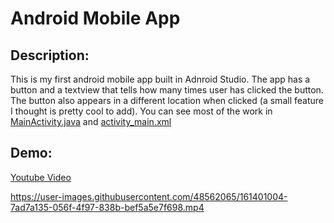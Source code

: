 # Android Mobile App
## Description:
This is my first android mobile app built in Adnroid Studio. The app has a button and a textview that tells how many times user has clicked the button. The button also appears in a different location when clicked (a small feature I thought is pretty cool to add). You can see most of the work in [MainActivity.java](https://github.com/kimhuanle/ECE387-Mobile-App/blob/main/java/com/example/ece387app/MainActivity.java) and [activity_main.xml](https://github.com/kimhuanle/ECE387-Mobile-App/blob/main/res/layout/activity_main.xml)

## Demo:
[Youtube Video](https://www.youtube.com/shorts/3ngdsbHFwcY)

https://user-images.githubusercontent.com/48562065/161401004-7ad7a135-056f-4f97-838b-bef5a5e7f698.mp4

